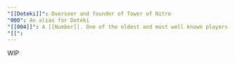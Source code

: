 ```yaml
---
"[[Doteki]]": Overseer and founder of Tower of Nitro
"000": An alias for Doteki
"[[004]]": A [[Number]]. One of the oldest and most well known players in `ToN`, and the one who has ironically never managed to land in [[Tenther]] status.
"[[":
---
```

WIP
